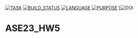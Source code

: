 [![TASK](https://img.shields.io/badge/ase23-hw5-blue)](https://img.shields.io/badge/ase23-hw5-blue)
[![BUILD_STATUS](https://github.com/ihayet/ASE23_HW5/actions/workflows/build.yml/badge.svg)](https://github.com/ihayet/ASE23_HW5/actions/workflows/build.yml)
[![LANGUAGE](https://img.shields.io/badge/language-python-green)](https://img.shields.io/badge/language-python-green)
[![PURPOSE](https://img.shields.io/badge/purpose-learning-orange)](https://img.shields.io/badge/purpose-learning-orange)
[![DOI]([DOI](https://zenodo.org/badge/DOI/10.5281/zenodo.7785366.svg)](https://doi.org/10.5281/zenodo.7785366))

# ASE23_HW5
